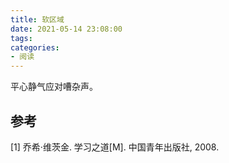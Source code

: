 ```yaml
---
title: 软区域
date: 2021-05-14 23:08:00
tags:
categories:
- 阅读
---
```



平心静气应对嘈杂声。


## 参考
[1] 乔希·维茨金. 学习之道[M]. 中国青年出版社, 2008.

